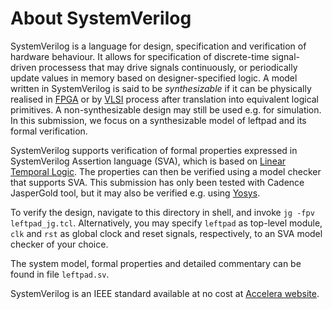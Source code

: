 # About SystemVerilog

SystemVerilog is a language for design, specification and verification of hardware behaviour.
It allows for specification of discrete-time signal-driven processess that may drive signals
continuously, or periodically update values in memory based on designer-specified logic. A model
written in SystemVerilog is said to be _synthesizable_ if it can be physically realised in
[FPGA](https://en.wikipedia.org/wiki/Field-programmable_gate_array) or by
[VLSI](https://en.wikipedia.org/wiki/Very_Large_Scale_Integration) process after translation
into equivalent logical primitives. A non-synthesizable design may still be used e.g. for
simulation. In this submission, we focus on a synthesizable model of leftpad and its formal
verification.

SystemVerilog supports verification of formal properties expressed in SystemVerilog Assertion
language (SVA), which is based on
[Linear Temporal Logic](https://en.wikipedia.org/wiki/Linear_temporal_logic). The properties can
then be verified using a model checker that supports SVA. This submission has only been tested with
Cadence JasperGold tool, but it may also be verified e.g. using
[Yosys](http://www.clifford.at/yosys/cmd_verific.html).

To verify the design, navigate to this directory in shell, and invoke `jg -fpv leftpad_jg.tcl`.
Alternatively, you may specify `leftpad` as top-level module, `clk` and `rst` as global clock and
reset signals, respectively, to an SVA model checker of your choice.

The system model, formal properties and detailed commentary can be found in file `leftpad.sv`.

SystemVerilog is an IEEE standard available at no cost at
[Accelera website](https://www.accellera.org/downloads/ieee).

